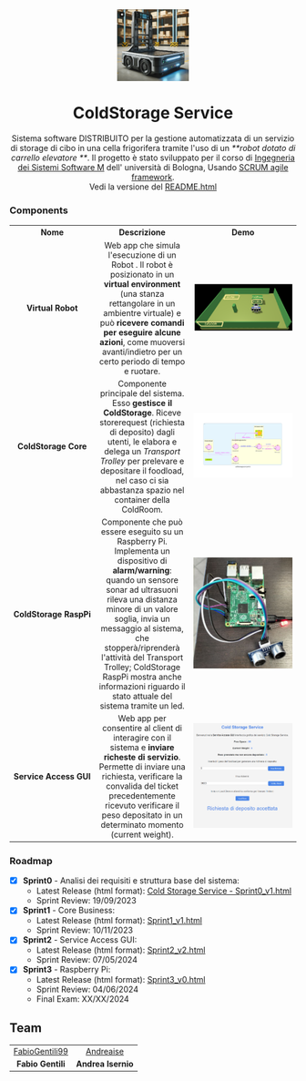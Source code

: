 

<div align="center">
  <img align="center" width="25%" src="/commons/html/_images/robottino.png"/>
  
  <h1>ColdStorage Service</h1>

Sistema software DISTRIBUITO per la gestione automatizzata di un servizio di storage di cibo in una cella frigorifera tramite l'uso di un _**robot dotato di carrello elevatore  **_. Il progetto è stato sviluppato per il corso di [Ingegneria dei Sistemi Software M](https://www.unibo.it/en/teaching/course-unit-catalogue/course-unit/2023/468003) dell' università di Bologna, Usando [SCRUM agile framework](https://www.scrum.org/resources/what-is-scrum).
<br/>Vedi la versione del <a href="README.html" target="_blank" rel="noopener">README.html </a>
</div>

### Components
<table>
  <tr align="center">
    <th width="15%">Nome</th>
    <th width="35%">Descrizione</th>
    <th width="50%">Demo</th>
  </tr>
  <tr align="center">
    <td><b>Virtual&nbsp;Robot</b></td>
    <td>
      Web app che simula l'esecuzione di un Robot . Il robot è posizionato in un <b>virtual environment</b> (una stanza rettangolare in un ambientre virtuale) e può <b>ricevere comandi per eseguire alcune azioni</b>, come muoversi avanti/indietro per un certo periodo di tempo e ruotare.
    </td>
    <td><img src="/commons/html/_images/ColdStorageServiceRoomAnnoted.PNG"/></td>
  </tr>
  <tr align="center">
    <td><b>ColdStorage&nbsp;Core</b></td>
    <td>
     Componente principale del sistema. Esso <b>gestisce il ColdStorage</b>. Riceve storerequest (richiesta di deposito) dagli utenti, le elabora e delega un <i>Transport Trolley</i> per prelevare e depositare il foodload, nel caso ci sia abbastanza spazio nel container della ColdRoom.
    </td>
    <td><img src="/sprint1/sprint1_progetto/coldstorageservicearch.png"/></td>
  </tr>
  <tr align="center">
    <td><b>ColdStorage&nbsp;RaspPi</b></td>
    <td>
			Componente che può essere eseguito su un Raspberry Pi. Implementa un dispositivo di <b>alarm/warning</b>: quando un sensore sonar ad ultrasuoni rileva una distanza minore di un valore soglia, invia un messaggio al sistema, che stopperà/riprenderà l'attività del Transport Trolley; ColdStorage RaspPi mostra anche informazioni riguardo il stato attuale del sistema tramite un led.
	</td>
    <td><img src="/commons/html/_images/img_raspRitagliata.jpg"/></td>
  </tr>
  <tr align="center">
    <td><b>Service&nbsp;Access&nbsp;GUI</b></td>
    <td>
			Web app per consentire al client di interagire con il sistema e <b>inviare richeste di servizio</b>. Permette di inviare una richiesta, verificare la convalida del ticket precedentemente ricevuto verificare il peso depositato in un determinato momento (current weight).
		</td>
    <td><img src="/commons/html/_images/SAG_storeRequest_ritagliata.png"/></td>
  </tr>
  
</table>

### Roadmap
- [x] **Sprint0** - Analisi dei requisiti e struttura base del sistema: 
  - Latest Release (html format): [Cold Storage Service - Sprint0_v1.html](sprint0/Sprint0_v1.html)
  - Sprint Review: 19/09/2023
- [x] **Sprint1** -  Core Business: 
  - Latest Release (html format): [Sprint1_v1.html](sprint1/Sprint1_v1.html)
  - Sprint Review: 10/11/2023
- [x] **Sprint2** - Service Access GUI:
  - Latest Release (html format): [Sprint2_v2.html](sprint2/Sprint2_v2.html)
  - Sprint Review: 07/05/2024
- [x] **Sprint3** - Raspberry Pi: 
  - Latest Release (html format): [Sprint3_v0.html](sprint3/Sprint3_v0.html)
  - Sprint Review: 04/06/2024
  - Final Exam: XX/XX/2024

## Team
<table>
  <!--<tr align="center"><td colspan="3"><b>Team BCR</b></td></tr>-->
  <tr align="center">
    <td><a href="https://github.com/FabioGentili99">FabioGentili99</a></td>
    <td><a href="https://github.com/Andreaise">Andreaise</a></td>
  </tr>
  <tr align="center">
    <td><b>Fabio Gentili</b></td>
    <td><b>Andrea Isernio</b></td>
  </tr>
</table>
